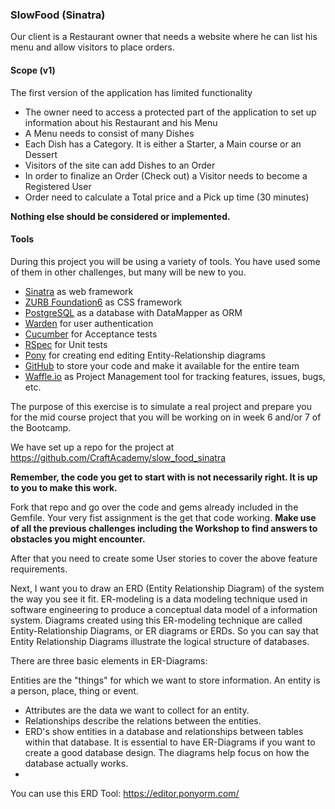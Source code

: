 ### SlowFood (Sinatra)

Our client is a Restaurant owner that needs a website where he can list his menu and allow visitors to place orders.

#### Scope (v1)

The first version of the application has limited functionality

* The owner need to access a protected part of the application to set up information about his Restaurant and his Menu
* A Menu needs to consist of many Dishes
* Each Dish has a Category. It is either a Starter, a Main course or an Dessert
* Visitors of the site can add Dishes to an Order
* In order to finalize an Order (Check out) a Visitor needs to become a Registered User
* Order need to calculate a Total price and a Pick up time (30 minutes)

**Nothing else should be considered or implemented.**

#### Tools
During this project you will be using a variety of tools. You have used some of them in other challenges, but many will be new to you. 
* [Sinatra](http://www.sinatrarb.com/) as web framework
* [ZURB Foundation6](http://foundation.zurb.com/sites/docs/) as CSS framework
* [PostgreSQL](http://www.postgresql.org/) as a database with DataMapper as ORM
* [Warden](https://github.com/hassox/warden) for user authentication
* [Cucumber](https://cucumber.io/) for Acceptance tests
* [RSpec](http://rspec.info/) for Unit tests
* [Pony](https://editor.ponyorm.com/) for creating end editing Entity-Relationship diagrams
* [GitHub](https://github.com/) to store your code and make it available for the entire team
* [Waffle.io](https://waffle.io/) as Project Management tool for tracking features, issues, bugs, etc.

The purpose of this exercise is to simulate a real project and prepare you for the mid course project that you will be working on in week 6 and/or 7 of the Bootcamp.  


We have set up a repo for the project at https://github.com/CraftAcademy/slow_food_sinatra

**Remember, the code you get to start with is not necessarily right. It is up to you to make this work.**

Fork that repo and go over the code and gems already included in the Gemfile. Your very fist assignment is the get that code working. **Make use of all the previous challenges including the Workshop to find answers to obstacles you might encounter.**

After that you need to create some User stories to cover the above feature requirements. 


Next, I want you to draw an ERD (Entity Relationship Diagram) of the system the way you see it fit. ER-modeling is a data modeling technique used in software engineering to produce a conceptual data model of a information system. Diagrams created using this ER-modeling technique are called Entity-Relationship Diagrams, or ER diagrams or ERDs. So you can say that Entity Relationship Diagrams illustrate the logical structure of databases.

There are three basic elements in ER-Diagrams:

Entities are the "things" for which we want to store information. An entity is a person, place, thing or event.
* Attributes are the data we want to collect for an entity.
* Relationships describe the relations between the entities.
* ERD's show entities in a database and relationships between tables within that database. It is essential to have ER-Diagrams if you want to create a good database design. The diagrams help focus on how the database actually works.
* 
You can use this ERD Tool: https://editor.ponyorm.com/






